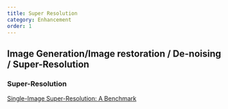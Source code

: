 ```yaml
---
title: Super Resolution
category: Enhancement
order: 1
---
```


## Image Generation/Image restoration / De-noising / Super-Resolution


### Super-Resolution

[Single-Image Super-Resolution: A Benchmark](https://directory.ucmerced.edu/)
